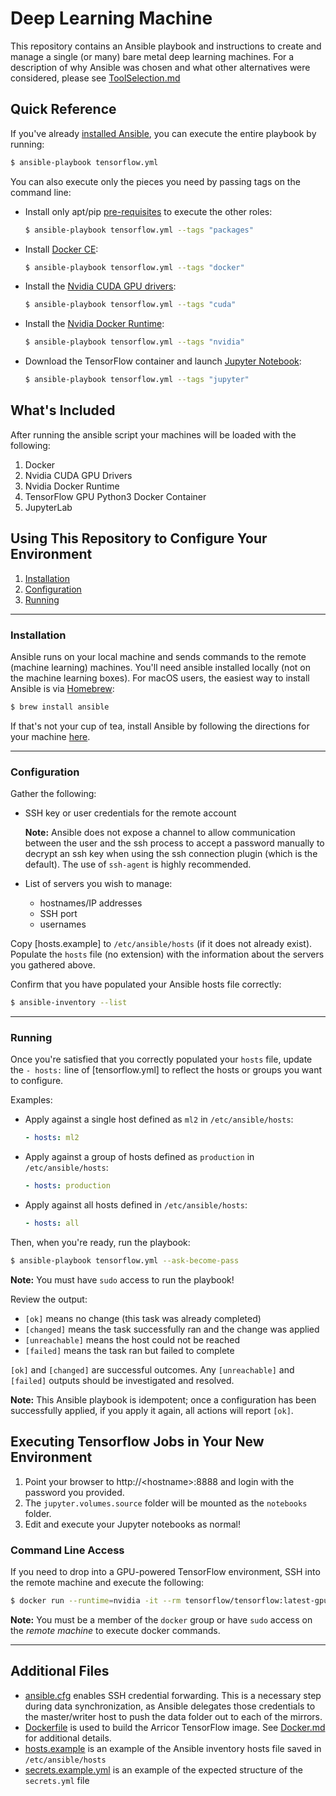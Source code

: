 # Deep Learning Machine

This repository contains an Ansible playbook and instructions to create and manage a single (or many) bare metal deep learning machines. For a description of why Ansible was chosen and what other alternatives were considered, please see [ToolSelection.md](ToolSelection.md)

## Quick Reference

If you've already [installed Ansible](#Installation), you can execute the entire playbook by running:

```bash
$ ansible-playbook tensorflow.yml
```

You can also execute only the pieces you need by passing tags on the command line:

- Install only apt/pip [pre-requisites](roles/packages) to execute the other roles:
  ```bash
  $ ansible-playbook tensorflow.yml --tags "packages"
  ```
- Install [Docker CE](roles/docker):
  ```bash
  $ ansible-playbook tensorflow.yml --tags "docker"
  ```
- Install the [Nvidia CUDA GPU drivers](roles/cuda):
  ```bash
  $ ansible-playbook tensorflow.yml --tags "cuda"
  ```
- Install the [Nvidia Docker Runtime](roles/nvidia):
  ```bash
  $ ansible-playbook tensorflow.yml --tags "nvidia"
  ```
- Download the TensorFlow container and launch [Jupyter Notebook](roles/jupyter):
  ```bash
  $ ansible-playbook tensorflow.yml --tags "jupyter"
  ```

## What's Included

After running the ansible script your machines will be loaded with the following:

1. Docker
2. Nvidia CUDA GPU Drivers
3. Nvidia Docker Runtime
4. TensorFlow GPU Python3 Docker Container
5. JupyterLab

## Using This Repository to Configure Your Environment

1. [Installation](#Installation)
2. [Configuration](#Configuration)
3. [Running](#Running)

---

### Installation

Ansible runs on your local machine and sends commands to the remote (machine learning) machines. You'll need ansible installed locally (not on the machine learning boxes).
For macOS users, the easiest way to install Ansible is via [Homebrew](https://brew.sh/):

```bash
$ brew install ansible
```

If that's not your cup of tea, install Ansible by following the directions for your machine [here](https://docs.ansible.com/ansible/latest/installation_guide/intro_installation.html#installing-the-control-machine).

---

### Configuration

Gather the following:

- SSH key or user credentials for the remote account

  **Note:** Ansible does not expose a channel to allow communication between the user and the ssh process to accept a password manually to decrypt an ssh key when using the ssh connection plugin (which is the default). The use of `ssh-agent` is highly recommended.

- List of servers you wish to manage:
  - hostnames/IP addresses
  - SSH port
  - usernames

Copy [hosts.example] to `/etc/ansible/hosts` (if it does not already exist). Populate the `hosts` file (no extension) with the information about the servers you gathered above.

Confirm that you have populated your Ansible hosts file correctly:

```bash
$ ansible-inventory --list
```

---

### Running

Once you're satisfied that you correctly populated your `hosts` file, update the `- hosts:` line of [tensorflow.yml] to reflect the hosts or groups you want to configure.

Examples:

- Apply against a single host defined as `ml2` in `/etc/ansible/hosts`:
  ```yaml
  - hosts: ml2
  ```
- Apply against a group of hosts defined as `production` in `/etc/ansible/hosts`:
  ```yaml
  - hosts: production
  ```
- Apply against all hosts defined in `/etc/ansible/hosts`:
  ```yaml
  - hosts: all
  ```

Then, when you're ready, run the playbook:

```bash
$ ansible-playbook tensorflow.yml --ask-become-pass
```

**Note:** You must have `sudo` access to run the playbook!

Review the output:

- `[ok]` means no change (this task was already completed)
- `[changed]` means the task successfully ran and the change was applied
- `[unreachable]` means the host could not be reached
- `[failed]` means the task ran but failed to complete

`[ok]` and `[changed]` are successful outcomes. Any `[unreachable]` and `[failed]` outputs should be investigated and resolved.

**Note:** This Ansible playbook is idempotent; once a configuration has been successfully applied, if you apply it again, all actions will report `[ok]`.

## Executing Tensorflow Jobs in Your New Environment

1. Point your browser to http://&lt;hostname&gt;:8888 and login with the password you provided.
2. The `jupyter.volumes.source` folder will be mounted as the `notebooks` folder.
3. Edit and execute your Jupyter notebooks as normal!

### Command Line Access

If you need to drop into a GPU-powered TensorFlow environment, SSH into the remote machine and execute the following:

```bash
$ docker run --runtime=nvidia -it --rm tensorflow/tensorflow:latest-gpu-py3 bash
```

**Note:** You must be a member of the `docker` group or have `sudo` access on the _remote machine_ to execute docker commands.

---

## Additional Files

- [ansible.cfg](ansible.cfg) enables SSH credential forwarding. This is a necessary step during data synchronization, as Ansible delegates those credentials to the master/writer host to push the data folder out to each of the mirrors.
- [Dockerfile](Dockerfile) is used to build the Arricor TensorFlow image. See [Docker.md](Docker.md) for additional details.
- [hosts.example](hosts.example) is an example of the Ansible inventory hosts file saved in `/etc/ansible/hosts`
- [secrets.example.yml](secrets.example.yml) is an example of the expected structure of the `secrets.yml` file
